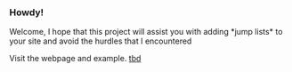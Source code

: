 <h3>Howdy!</h3>

<p>Welcome, I hope that this project will assist you with adding *jump lists* to your site and avoid
the hurdles that I encountered</p>

<p>Visit the webpage and example. <a href="#">tbd</a></p>
